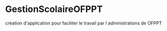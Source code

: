 # GestionScolaireOFPPT
 création d'application pour faciliter le travail par l administrations de OFPPT
 
